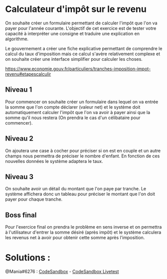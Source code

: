 # Calculateur d'impôt sur le revenu

On souhaite créer un formulaire permettant de calculer l'impôt que l'on va payer pour l'année courante.
L'objectif de cet exercice est de tester votre capacité à interpréter une consigne et traduire une explication en algorithme.

Le gouvernement a créer une fiche explicative permettant de comprendre le calcul du taux d'imposition mais ce calcul s'avère relativement complexe et on souhaite créer une interface simplifier pour calculer les choses.

https://www.economie.gouv.fr/particuliers/tranches-imposition-impot-revenu#etapescalculir

## Niveau 1

Pour commencer on souhaite créer un formulaire dans lequel on va entrée la somme que l'on compte déclarer (valeur net) et le système doit automatiquement calculer l'impôt que l'on va avoir à payer ainsi que la somme qu'il nous restera (On prendra le cas d'un célibataire pour commencer).

## Niveau 2

On ajoutera une case à cocher pour préciser si on est en couple et un autre champs nous permettra de préciser le nombre d'enfant. En fonction de ces nouvelles données le système adaptera le taux.

## Niveau 3

On souhaite avoir un détail du montant que l'on paye par tranche. Le système affichera donc un tableau pour préciser le montant que l'on doit payer pour chaque tranche.

## Boss final

Pour l'exercice final on prendra le problème en sens inverse et on permettra à l'utilisateur d'entrer la somme désiré (après impôt) et le système calculera les revenus net à avoir pour obtenir cette somme après l'imposition.

# Solutions :

@Mania#6276 : [CodeSandbox](https://codesandbox.io/s/github/MathisBarre/grafikart-challenge-impots) - [CodeSandbox Livetest](https://sl8sp.csb.app/)
